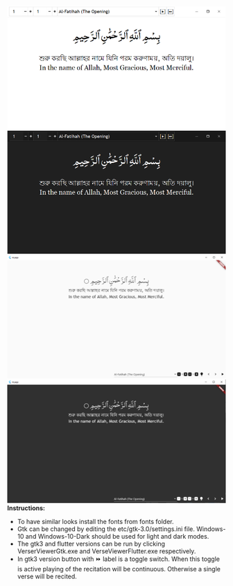 ![Light theme on GTK3 version](/previews/PreviewGtkLight.png)
![Dark theme on GTK3 version](/previews/PreviewGtkDark.png)
![Light theme on Flutter version](/previews/PreviewFlutterLight.png)
![Dark theme on Flutter version](/previews/PreviewFlutterDark.png)
**Instructions:**
* To have similar looks install the fonts from fonts folder.
* Gtk can be changed by editing the etc/gtk-3.0/settings.ini file. Windows-10 and Windows-10-Dark should be used for light and dark modes.
* The gtk3 and flutter versions can be run by clicking VerserViewerGtk.exe and VerseViewerFlutter.exe respectively.
* In gtk3 version button with ⏩ label is a toggle switch. When this toggle is active playing of the recitation will be continuous. Otherwise a single verse will be recited.
